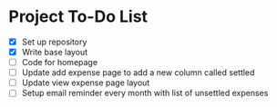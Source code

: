 # Project To-Do List

- [x] Set up repository
- [x] Write base layout
- [ ] Code for homepage
- [ ] Update add expense page to add a new column called settled
- [ ] Update view expense page layout
- [ ] Setup email reminder every month with list of unsettled expenses

